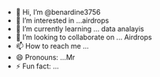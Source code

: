 - 👋 Hi, I’m @benardine3756
- 👀 I’m interested in ...airdrops
- 🌱 I’m currently learning ... data analayis
- 💞️ I’m looking to collaborate on ... Airdrops
- 📫 How to reach me ...
- 😄 Pronouns: ...Mr
- ⚡ Fun fact: ...

<!---
benardine3756/benardine3756 is a ✨ special ✨ repository because its `README.md` (this file) appears on your GitHub profile.
You can click the Preview link to take a look at your changes.
--->
